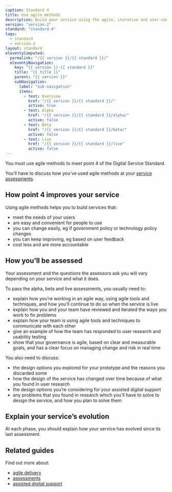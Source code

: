 ```yaml
---
caption: Standard 4
title: Use agile methods
description: Build your service using the agile, iterative and user-centred methods set out in the manual.
version: "version-2"
standard: "standard-4"
tags:
  - standard
  - version-2
layout: standard
eleventyComputed:
  permalink: "/{{ version }}/{{ standard }}/"
  eleventyNavigation:
    key: "{{ version }}-{{ standard }}"
    title: "{{ title }}"
    parent: "{{ version }}"
    subNavigation:
      label: "Sub-navigation"
      items:
        - text: Overview
          href: "/{{ version }}/{{ standard }}/"
          active: true
        - text: Alpha
          href: "/{{ version }}/{{ standard }}/alpha/"
          active: false
        - text: Beta
          href: "/{{ version }}/{{ standard }}/beta/"
          active: false
        - text: Live
          href: "/{{ version }}/{{ standard }}/live"
          active: false
---
```


You must use agile methods to meet point 4 of the Digital Service Standard.

You’ll have to discuss how you’ve used agile methods at your [service assessments](https://www.gov.uk/service-manual/service-assessments/how-service-assessments-work).

## How point 4 improves your service

Using agile methods helps you to build services that:

- meet the needs of your users
- are easy and convenient for people to use
- you can change easily, eg if government policy or technology policy changes
- you can keep improving, eg based on user feedback
- cost less and are more accountable

## How you’ll be assessed

Your assessment and the questions the assessors ask you will vary depending on your service and what it does.

To pass the alpha, beta and live assessments, you usually need to:

- explain how you’re working in an agile way, using agile tools and techniques, and how you’ll continue to do so when the service is live
- explain how you and your team have reviewed and iterated the ways you work to fix problems
- explain how your team is using agile tools and techniques to communicate with each other
- give an example of how the team has responded to user research and usability testing
- show that your governance is agile, based on clear and measurable goals, and has a clear focus on managing change and risk in real time

You also need to discuss:

- the design options you explored for your prototype and the reasons you discarded some
- how the design of the service has changed over time because of what you found in user research
- the design options you’re considering for your assisted digital support
- any problems that you found in research which you’ll have to solve to design the service, and how you plan to solve them

## Explain your service’s evolution

At each phase, you should explain how your service has evolved since its last assessment.

## Related guides

Find out more about:

- [agile delivery](https://www.gov.uk/service-manual/agile-delivery)
- [assessments](https://www.gov.uk/service-manual/service-assessments)
- [assisted digital support](https://www.gov.uk/service-manual/helping-people-to-use-your-service/assisted-digital-support-introduction)
